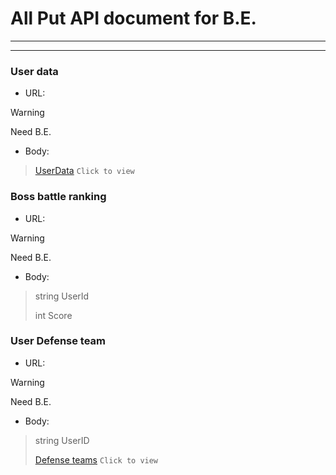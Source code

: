 ﻿# All Put API document for B.E.

---

---
### User data
- URL:

> [!WARNING]  
> Need B.E.

- Body:
> [UserData](../JsonFormat/UserData.json) `Click to view`

### Boss battle ranking
- URL:

> [!WARNING]  
> Need B.E.

- Body:
> string UserId
> 
> int Score

### User Defense team
- URL:

> [!WARNING]  
> Need B.E.

- Body:
> string UserID
> 
> [Defense teams](../JsonFormat/DefenseTeams.json) `Click to view`